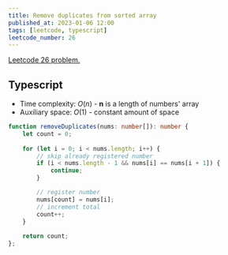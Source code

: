 ```yaml
---
title: Remove duplicates from sorted array
published_at: 2023-01-06 12:00
tags: [leetcode, typescript]
leetcode_number: 26
---
```


[Leetcode 26 problem.](https://leetcode.com/problems/remove-duplicates-from-sorted-array/)

## Typescript

- Time complexity: $O(n)$ - **n** is a length of numbers' array
- Auxiliary space: $O(1)$ - constant amount of space

```typescript
function removeDuplicates(nums: number[]): number {
    let count = 0;
    
    for (let i = 0; i < nums.length; i++) {
	    // skip already registered number
        if (i < nums.length - 1 && nums[i] == nums[i + 1]) {
            continue;
        }

		// register number
        nums[count] = nums[i];
        // increment total
        count++;
    }
    
    return count;
};
```
